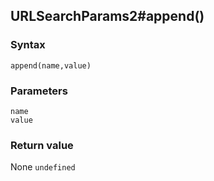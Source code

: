 ## URLSearchParams2#append()

### Syntax
```
append(name,value)
```

### Parameters
<dl>
    <dt><code>name</code></dt>
    <dt><code>value</code></dt>
</dl>

### Return value

<dl>
    <dt>None <code>undefined</code></dt>
</dl>



